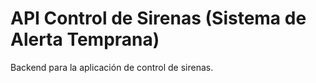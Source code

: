 # API Control de Sirenas (Sistema de Alerta Temprana)

Backend para la aplicación de control de sirenas. 

